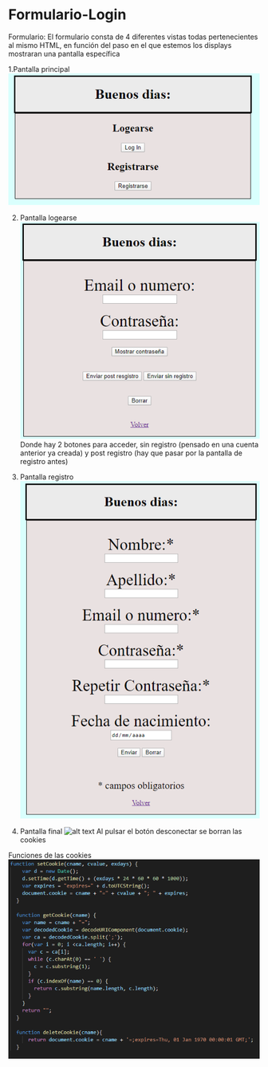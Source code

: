 # Formulario-Login

Formulario:
El formulario consta de 4 diferentes vistas todas pertenecientes al mismo HTML, en función del paso en el que estemos los displays mostraran una pantalla específica

1.Pantalla principal
![alt text](https://github.com/PabloSkawer/Formulario-Login/blob/master/ImagenesReadme/Principal.png)

2. Pantalla logearse 
![alt text](https://github.com/PabloSkawer/Formulario-Login/blob/master/ImagenesReadme/login.png)
Donde hay 2 botones para acceder, sin registro (pensado en una cuenta anterior ya creada) y post registro (hay que pasar por la pantalla de registro antes)

3. Pantalla registro
![alt text](https://github.com/PabloSkawer/Formulario-Login/blob/master/ImagenesReadme/registro.png)

4. Pantalla final
![alt text](https://github.com/PabloSkawer/Formulario-Login/blob/master/ImagenesReadme/linal.png)
Al pulsar el botón desconectar se borran las cookies

Funciones de las cookies
![alt text](https://github.com/PabloSkawer/Formulario-Login/blob/master/ImagenesReadme/cookies.png)
